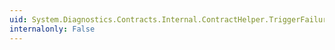 ```yaml
---
uid: System.Diagnostics.Contracts.Internal.ContractHelper.TriggerFailure(System.Diagnostics.Contracts.ContractFailureKind,System.String,System.String,System.String,System.Exception)
internalonly: False
---
```

